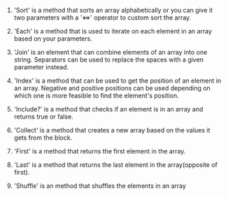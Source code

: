 1. 'Sort' is a method that sorts an array alphabetically or you can give it two parameters with a '<=>' operator to custom sort the array.

2. 'Each' is a method that is used to iterate on each element in an array based on your parameters.

3. 'Join' is an element that can combine elements of an array into one string. Separators can be used to replace the spaces with a given parameter instead.

4. 'Index' is a method that can be used to get the position of an element in an array. Negative and positive positions can be used depending on which one is more feasible to find the element's position.

5. 'Include?' is a method that checks if an element is in an array and returns true or false.

6. 'Collect' is a method that creates a new array based on the values it gets from the block.

7. 'First' is a method that returns the first element in the array.

8. 'Last' is a method that returns the last element in the array(opposite of first).

9. 'Shuffle' is an method that shuffles the elements in an array 
